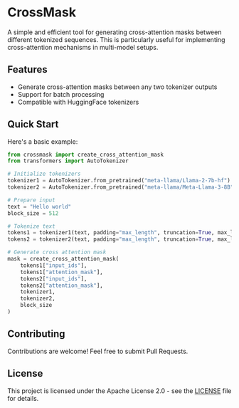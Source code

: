 # CrossMask

A simple and efficient tool for generating cross-attention masks between different tokenized sequences. This is particularly useful for implementing cross-attention mechanisms in multi-model setups.

## Features

- Generate cross-attention masks between any two tokenizer outputs
- Support for batch processing
- Compatible with HuggingFace tokenizers

## Quick Start

Here's a basic example:

```python
from crossmask import create_cross_attention_mask
from transformers import AutoTokenizer

# Initialize tokenizers
tokenizer1 = AutoTokenizer.from_pretrained("meta-llama/Llama-2-7b-hf")
tokenizer2 = AutoTokenizer.from_pretrained("meta-llama/Meta-Llama-3-8B")

# Prepare input
text = "Hello world"
block_size = 512

# Tokenize text
tokens1 = tokenizer1(text, padding="max_length", truncation=True, max_length=block_size)
tokens2 = tokenizer2(text, padding="max_length", truncation=True, max_length=block_size)

# Generate cross attention mask
mask = create_cross_attention_mask(
    tokens1["input_ids"],
    tokens1["attention_mask"], 
    tokens2["input_ids"],
    tokens2["attention_mask"],
    tokenizer1,
    tokenizer2,
    block_size
)
```

## Contributing

Contributions are welcome! Feel free to submit Pull Requests.

## License

This project is licensed under the Apache License 2.0 - see the [LICENSE](LICENSE) file for details.